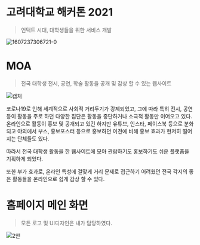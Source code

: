 # 고려대학교 해커톤 2021
>언택트 시대, 대학생들을 위한 서비스 개발

![1607237306721-0](https://user-images.githubusercontent.com/67117391/107641873-802a4180-6cb7-11eb-99e4-74b3d228bdcf.jpg)




# MOA
>전국 대학생 전시, 공연, 학술 활동을 공개 및 감상 할 수 있는 웹사이트


![캡처](https://user-images.githubusercontent.com/67117391/107642957-e2d00d00-6cb8-11eb-8dca-4377dc155292.PNG)



코로나19로 인해 세계적으로 사회적 거리두기가 강제되었고, 그에 따라 특히 전시, 공연 등이 활동을 주로 하던 다양한 집단은 활동을 중단하거나 소극적 활동만 이어오고 있다.
온라인으로 활동이 홍보 및 공개되고 있긴 하지만 유튜브, 인스타, 페이스북 등으로 분화되고 야외에서 부스, 홍보포스터 등으로 홍보하던 이전에 비해 홍보 효과가 현저히 떨어지는 단체들도 있다.

따라서 전국 대학생 활동을 한 웹사이트에 모아 관람하기도 홍보하기도 쉬운 플랫폼을 기획하게 되었다.

또한 부가 효과로, 온라인 특성에 걸맞게 거리 문제로 접근하기 어려웠던 전국 각지의 좋은 활동들을 온라인으로 쉽게 감상 할 수 있다.




# 홈페이지 메인 화면
>모든 로고 및 UI디자인은 내가 담당하였다.


![2안](https://user-images.githubusercontent.com/67117391/107643045-fe3b1800-6cb8-11eb-991c-93a9c98335c0.PNG)
